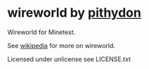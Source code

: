 # wireworld by [pithydon]

Wireworld for Minetest.

See [wikipedia] for more on wireworld.

Licensed under unlicense see LICENSE.txt

[pithydon]: <https://github.com/pithydon>
[wikipedia]: <https://en.wikipedia.org/wiki/Wireworld>
